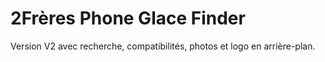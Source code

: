 # 2Frères Phone Glace Finder
Version V2 avec recherche, compatibilités, photos et logo en arrière-plan.